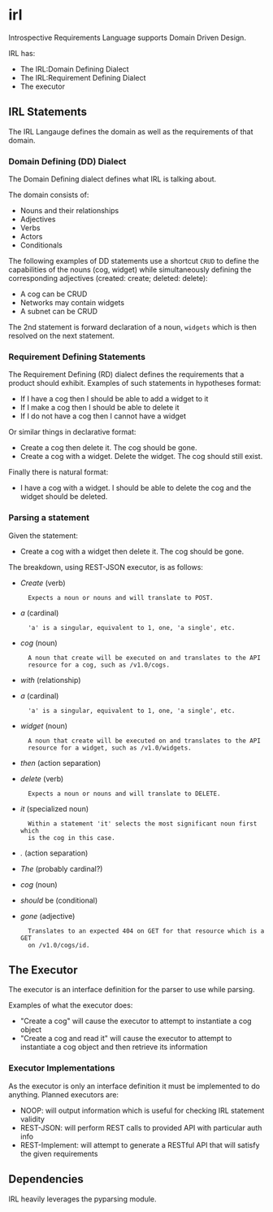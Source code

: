# irl #

Introspective Requirements Language supports Domain Driven Design.

IRL has:

* The IRL:Domain Defining Dialect
* The IRL:Requirement Defining Dialect
* The executor

## IRL Statements ##

The IRL Langauge defines the domain as well as the requirements of that domain.

### Domain Defining (DD) Dialect ###

The Domain Defining dialect defines what IRL is talking about.

The domain consists of:

* Nouns and their relationships
* Adjectives
* Verbs
* Actors
* Conditionals

The following examples of DD statements use a shortcut `CRUD` to define the
capabilities of the nouns (cog, widget) while simultaneously defining the
corresponding adjectives (created: create; deleted: delete):

* A cog can be CRUD
* Networks may contain widgets
* A subnet can be CRUD

The 2nd statement is forward declaration of a noun, `widgets` which is then
resolved on the next statement.

### Requirement Defining Statements ###

The Requirement Defining (RD) dialect defines the requirements that a product
should exhibit. Examples of such statements in hypotheses format:

* If I have a cog then I should be able to add a widget to it
* If I make a cog then I should be able to delete it
* If I do not have a cog then I cannot have a widget

Or similar things in declarative format:

* Create a cog then delete it. The cog should be gone.
* Create a cog with a widget. Delete the widget. The cog should still exist.

Finally there is natural format:

* I have a cog with a widget. I should be able to delete the cog and the widget
  should be deleted.

### Parsing a statement ###

Given the statement:

* Create a cog with a widget then delete it. The cog should be gone.

The breakdown, using REST-JSON executor, is as follows:

* *Create* (verb)
  
        Expects a noun or nouns and will translate to POST.

* *a* (cardinal)
  
        'a' is a singular, equivalent to 1, one, 'a single', etc.

* *cog* (noun)

        A noun that create will be executed on and translates to the API
        resource for a cog, such as /v1.0/cogs.

* *with* (relationship)
* *a* (cardinal)
  
        'a' is a singular, equivalent to 1, one, 'a single', etc.

* *widget* (noun)

        A noun that create will be executed on and translates to the API
        resource for a widget, such as /v1.0/widgets.

* *then* (action separation)
* *delete* (verb)
  
        Expects a noun or nouns and will translate to DELETE.

* *it* (specialized noun)
  
        Within a statement 'it' selects the most significant noun first which
        is the cog in this case.

* *.* (action separation)
* *The* (probably cardinal?)
* *cog* (noun)
* *should* be (conditional)
* *gone* (adjective)
  
        Translates to an expected 404 on GET for that resource which is a GET
        on /v1.0/cogs/id.

## The Executor ##

The executor is an interface definition for the parser to use while parsing.

Examples of what the executor does:

* "Create a cog" will cause the executor to attempt to instantiate a cog
  object
* "Create a cog and read it" will cause the executor to attempt to instantiate
  a cog object and then retrieve its information

### Executor Implementations ###

As the executor is only an interface definition it must be implemented to do
anything. Planned executors are:

* NOOP: will output information which is useful for checking IRL statement
  validity
* REST-JSON: will perform REST calls to provided API with particular auth info
* REST-Implement: will attempt to generate a RESTful API that will satisfy the
  given requirements

## Dependencies ##

IRL heavily leverages the pyparsing module.
